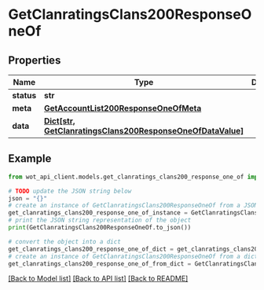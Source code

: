 # GetClanratingsClans200ResponseOneOf


## Properties

Name | Type | Description | Notes
------------ | ------------- | ------------- | -------------
**status** | **str** |  | 
**meta** | [**GetAccountList200ResponseOneOfMeta**](GetAccountList200ResponseOneOfMeta.md) |  | 
**data** | [**Dict[str, GetClanratingsClans200ResponseOneOfDataValue]**](GetClanratingsClans200ResponseOneOfDataValue.md) |  | 

## Example

```python
from wot_api_client.models.get_clanratings_clans200_response_one_of import GetClanratingsClans200ResponseOneOf

# TODO update the JSON string below
json = "{}"
# create an instance of GetClanratingsClans200ResponseOneOf from a JSON string
get_clanratings_clans200_response_one_of_instance = GetClanratingsClans200ResponseOneOf.from_json(json)
# print the JSON string representation of the object
print(GetClanratingsClans200ResponseOneOf.to_json())

# convert the object into a dict
get_clanratings_clans200_response_one_of_dict = get_clanratings_clans200_response_one_of_instance.to_dict()
# create an instance of GetClanratingsClans200ResponseOneOf from a dict
get_clanratings_clans200_response_one_of_from_dict = GetClanratingsClans200ResponseOneOf.from_dict(get_clanratings_clans200_response_one_of_dict)
```
[[Back to Model list]](../README.md#documentation-for-models) [[Back to API list]](../README.md#documentation-for-api-endpoints) [[Back to README]](../README.md)


